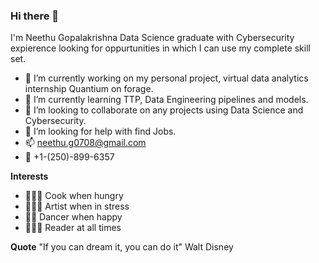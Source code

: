 ### Hi there 👋

I'm  Neethu Gopalakrishna Data Science graduate with Cybersecurity expierence looking for oppurtunities in which I can use my complete skill set.

- 🔭 I’m currently working on my personal project, virtual data analytics internship Quantium on forage.
- 🌱 I’m currently learning TTP, Data Engineering pipelines and models.
- 👯 I’m looking to collaborate on any projects using Data Science and Cybersecurity.
- 🤔 I’m looking for help with find Jobs.
- 📫 neethu.g0708@gmail.com
- 📱 +1-(250)-899-6357

**Interests**
- 👩🏻‍🍳 Cook when hungry
- 👩🏻‍🎨 Artist when in stress
- 💃🏻 Dancer when happy
- 👩🏻‍💻 Reader at all times

**Quote**
      "If you can dream it, you can do it"
                                  Walt Disney
